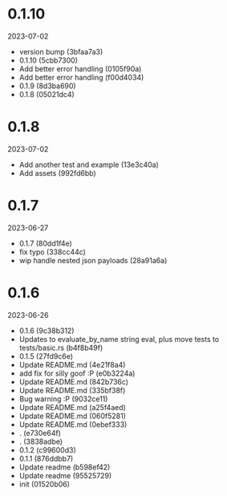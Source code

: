 
0.1.10
=============
2023-07-02

* version bump (3bfaa7a3)
* 0.1.10 (5cbb7300)
* Add better error handling (0105f90a)
* Add better error handling (f00d4034)
* 0.1.9 (8d3ba690)
* 0.1.8 (05021dc4)

0.1.8
=============
2023-07-02

* Add another test and example (13e3c40a)
* Add assets (992fd6bb)

0.1.7
=============
2023-06-27

* 0.1.7 (80dd1f4e)
* fix typo (338cc44c)
* wip handle nested json payloads (28a91a6a)

0.1.6
=============
2023-06-26

* 0.1.6 (9c38b312)
* Updates to evaluate_by_name string eval, plus move tests to tests/basic.rs (b4f8b49f)
* 0.1.5 (27fd9c6e)
* Update README.md (4e21f8a4)
* add fix for silly goof :P (e0b3224a)
* Update README.md (842b736c)
* Update README.md (335bf38f)
* Bug warning :P (9032ce11)
* Update README.md (a25f4aed)
* Update README.md (060f5281)
* Update README.md (0ebef333)
* . (e730e64f)
* . (3838adbe)
* 0.1.2 (c99600d3)
* 0.1.1 (876ddbb7)
* Update readme (b598ef42)
* Update readme (95525729)
* init (01520b06)


